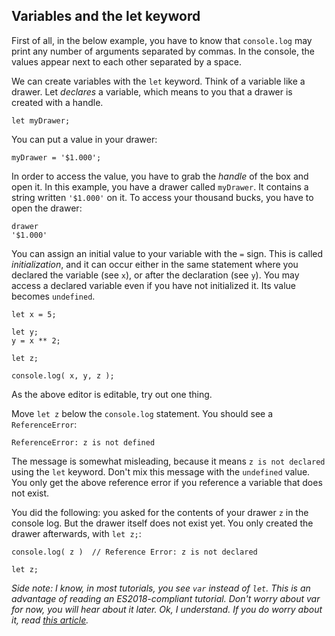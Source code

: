 ## Variables and the let keyword

First of all, in the below example, you have to know that `console.log` may print any number of arguments separated by commas. In the console, the values appear next to each other separated by a space.

We can create variables with the `let` keyword. Think of a variable like a drawer. Let *declares* a variable, which means to you that a drawer is created with a handle.

```
let myDrawer;
```

You can put a value in your drawer:

```
myDrawer = '$1.000';
```

In order to access the value, you have to grab the *handle* of the box and open it. In this example, you have a drawer called `myDrawer`. It contains a string written `'$1.000'` on it. To access your thousand bucks, you have to open the drawer:

```
drawer
'$1.000'
```

You can assign an initial value to your variable with the `=` sign. This is called *initialization*, and it can occur either in the same statement where you declared the variable (see `x`), or after the declaration (see `y`). You may access a declared variable even if you have not initialized it. Its value becomes `undefined`. 

```
let x = 5;

let y;
y = x ** 2;

let z;

console.log( x, y, z );
```

As the above editor is editable, try out one thing. 

Move `let z` below the `console.log` statement. You should see a `ReferenceError`:

```
ReferenceError: z is not defined
```

The message is somewhat misleading, because it means `z is not declared` using the `let` keyword. Don't mix this message with the `undefined` value. You only get the above reference error if you reference a variable that does not exist.

You did the following: you asked for the contents of your drawer `z` in the console log. But the drawer itself does not exist yet. You only created the drawer afterwards, with `let z;`:

```
console.log( z )  // Reference Error: z is not declared

let z;
```

*Side note: I know, in most tutorials, you see `var` instead of `let`. This is an advantage of reading an ES2018-compliant tutorial. Don't worry about var for now, you will hear about it later. Ok, I understand. If you do worry about it, read [this article](http://www.zsoltnagy.eu/es2015-lesson-2-function-scope-block-scope-constants/).*
